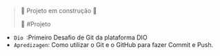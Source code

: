 > :construction: Projeto em construção :construction:
> 
> 📁 #Projeto

- `Dio `:Primeiro Desafio de Git da plataforma DIO
- `Apredizagen`: Como utilizar o Git e o GitHub para fazer Commit e Push.

